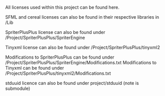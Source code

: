 All licenses used within this project can be found here.

SFML and cereal licenses can also be found in their respective libraries in /Lib

SpriterPlusPlus license can also be found under /Project/SpriterPlusPlus/SpriterEngine

Tinyxml license can also be found under /Project/SpriterPlusPlus/tinyxml2

Modifications to SpriterPlusPlus can be found under /Project/SpriterPlusPlus/SpriterEngine/Modifications.txt
Modifications to Tinyxml can be found under /Project/SpriterPlusPlus/tinyxml2/Modifications.txt

stduuid licence can also be found under project/stduuid (note is submodule)